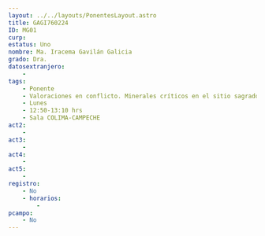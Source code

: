 ```yaml
---
layout: ../../layouts/PonentesLayout.astro
title: GAGI760224
ID: MG01
curp: 
estatus: Uno
nombre: Ma. Iracema Gavilán Galicia
grado: Dra.
datosextranjero:
    - 
tags:
    - Ponente
    - Valoraciones en conflicto. Minerales críticos en el sitio sagrado Natural Wirikua, S.L.P.
    - Lunes
    - 12:50-13:10 hrs
    - Sala COLIMA-CAMPECHE
act2: 
    - 
act3: 
    - 
act4: 
    - 
act5: 
    - 
registro:
    - No
    - horarios:
        -
pcampo:
    - No
---
```

